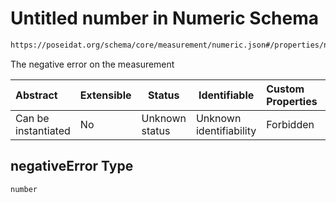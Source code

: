 # Untitled number in Numeric Schema

```txt
https://poseidat.org/schema/core/measurement/numeric.json#/properties/negativeError
```

The negative error on the measurement


| Abstract            | Extensible | Status         | Identifiable            | Custom Properties | Additional Properties | Access Restrictions | Defined In                                                                     |
| :------------------ | ---------- | -------------- | ----------------------- | :---------------- | --------------------- | ------------------- | ------------------------------------------------------------------------------ |
| Can be instantiated | No         | Unknown status | Unknown identifiability | Forbidden         | Allowed               | none                | [numeric.json\*](schemas/core/measurement/numeric.json "open original schema") |

## negativeError Type

`number`
